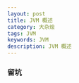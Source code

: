 ```yaml
---
layout: post
title: JVM 概述
category: 大杂烩
tags: JVM
keywords: JVM
description: JVM 概述
---
```



### 留坑

